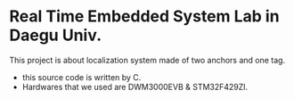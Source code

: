 # Real Time Embedded System Lab in Daegu Univ.<br>
This project is about localization system made of two anchors and one tag.<br>
  * this source code is written by C.<br>
  * Hardwares that we used are DWM3000EVB & STM32F429ZI.<br>
  
